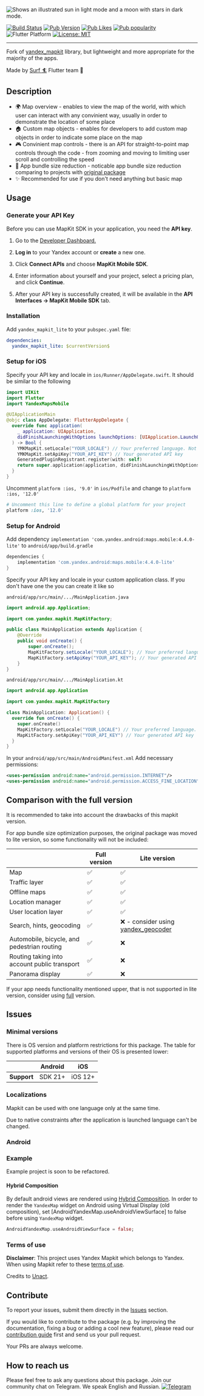 <picture>
  <source media="(prefers-color-scheme: dark)" srcset="https://github.com/surfstudio/yandex-mapkit-lite-flutter/assets/54618146/b1ca707b-b162-43d5-a9b1-d1895ab99e14">
  <source media="(prefers-color-scheme: light)" srcset="https://github.com/surfstudio/yandex-mapkit-lite-flutter/assets/54618146/f88243c6-26f0-4491-93bd-baf4ad5a5e50">
  <img alt="Shows an illustrated sun in light mode and a moon with stars in dark mode." src="https://github.com/surfstudio/yandex-mapkit-lite-flutter/assets/54618146/f88243c6-26f0-4491-93bd-baf4ad5a5e50">
</picture>

[![Build Status](https://shields.io/github/actions/workflow/status/surfstudio/yandex-mapkit-lite-flutter/main.yml?logo=github&logoColor=white)](https://github.com/surfstudio/yandex-mapkit-lite-flutter)
[![Pub Version](https://img.shields.io/pub/v/yandex_mapkit_lite?logo=dart&logoColor=white)](https://pub.dev/packages/yandex_mapkit_lite)
[![Pub Likes](https://badgen.net/pub/likes/yandex_mapkit_lite)](https://pub.dev/packages/yandex_mapkit_lite)
[![Pub popularity](https://badgen.net/pub/popularity/yandex_mapkit_lite)](https://pub.dev/packages/yandex_mapkit_lite/score)
![Flutter Platform](https://badgen.net/pub/flutter-platform/yandex_mapkit_lite)
[![License: MIT](https://img.shields.io/badge/license-MIT-purple.svg)](https://opensource.org/licenses/MIT)

---------

Fork of [yandex_mapkit](https://pub.dev/packages/yandex_mapkit) library, but lightweight and more appropriate for the majority of the apps.

Made by [Surf :surfer:](https://surf.dev/flutter/) Flutter team :cow2:

## Description

- :earth_africa: Map overview - enables to view the map of the world, with which user can interact with any convinient way, usually in order to demonstrate the location of some place
- :house: Custom map objects - enables for developers to add custom map objects in order to indicate some place on the map
- :video_game: Convinient map controls - there is an API for straight-to-point map controls through the code - from zooming and moving to limiting user scroll and controlling the speed
- :leaves: App bundle size reduction - noticable app bundle size reduction comparing to projects with [original package](https://pub.dev/packages/yandex_mapkit)
- :sparkles: Recommended for use if you don't need anything but basic map

## Usage

### Generate your API Key

Before you can use MapKit SDK in your application, you need the **API key**.

1) Go to the [Developer Dashboard.](https://developer.tech.yandex.ru/services/)

2) **Log in** to your Yandex account or **create** a new one.

3) Click **Connect APIs** and choose **MapKit Mobile SDK**.

4) Enter information about yourself and your project, select a pricing plan, and click **Continue**.

5) After your API key is successfully created, it will be available in the **API Interfaces → MapKit Mobile SDK** tab.

### Installation

Add `yandex_mapkit_lite` to your `pubspec.yaml` file:

```yaml
dependencies:
  yandex_mapkit_lite: $currentVersion$
```

### Setup for iOS

Specify your API key and locale in `ios/Runner/AppDelegate.swift`. It should be similar to the following

```swift
import UIKit
import Flutter
import YandexMapsMobile

@UIApplicationMain
@objc class AppDelegate: FlutterAppDelegate {
  override func application(
    _ application: UIApplication,
    didFinishLaunchingWithOptions launchOptions: [UIApplication.LaunchOptionsKey: Any]?
  ) -> Bool {
    YMKMapKit.setLocale("YOUR_LOCALE") // Your preferred language. Not required, defaults to system language
    YMKMapKit.setApiKey("YOUR_API_KEY") // Your generated API key
    GeneratedPluginRegistrant.register(with: self)
    return super.application(application, didFinishLaunchingWithOptions: launchOptions)
  }
}
```

Uncomment `platform :ios, '9.0'` in `ios/Podfile` and change to `platform :ios, '12.0'`

```ruby
# Uncomment this line to define a global platform for your project
platform :ios, '12.0'
```

### Setup for Android

Add dependency `implementation 'com.yandex.android:maps.mobile:4.4.0-lite'` to `android/app/build.gradle`

```groovy
dependencies {
    implementation 'com.yandex.android:maps.mobile:4.4.0-lite'
}
```

Specify your API key and locale in your custom application class. If you don't have one the you can create it like so

`android/app/src/main/.../MainApplication.java`

```java
import android.app.Application;

import com.yandex.mapkit.MapKitFactory;

public class MainApplication extends Application {
    @Override
    public void onCreate() {
        super.onCreate();
        MapKitFactory.setLocale("YOUR_LOCALE"); // Your preferred language. Not required, defaults to system language
        MapKitFactory.setApiKey("YOUR_API_KEY"); // Your generated API key
    }
}
```

`android/app/src/main/.../MainApplication.kt`

```kotlin
import android.app.Application

import com.yandex.mapkit.MapKitFactory

class MainApplication: Application() {
  override fun onCreate() {
    super.onCreate()
    MapKitFactory.setLocale("YOUR_LOCALE") // Your preferred language. Not required, defaults to system language
    MapKitFactory.setApiKey("YOUR_API_KEY") // Your generated API key
  }
}
```

In your `android/app/src/main/AndroidManifest.xml` Add necessary permissions:

```xml
<uses-permission android:name="android.permission.INTERNET"/>
<uses-permission android:name="android.permission.ACCESS_FINE_LOCATION" />
```

## Comparison with the full version

It is recommended to take into account the drawbacks of this mapkit version.

For app bundle size optimization purposes, the original package was moved to lite version, so some functionality will not be included:

|                                              | Full version       | Lite version                                                                     |
|----------------------------------------------|--------------------|----------------------------------------------------------------------------------|
| Map                                          | :white_check_mark: | :white_check_mark:                                                               |
| Traffic layer                                | :white_check_mark: | :white_check_mark:                                                               |
| Offline maps                                 | :white_check_mark: | :white_check_mark:                                                               |
| Location manager                             | :white_check_mark: | :white_check_mark:                                                               |
| User location layer                          | :white_check_mark: | :white_check_mark:                                                               |
| Search, hints, geocoding                     | :white_check_mark: | :x: - consider using [yandex_geocoder](https://pub.dev/packages/yandex_geocoder) |
| Automobile, bicycle, and pedestrian routing  | :white_check_mark: | :x:                                                                              |
| Routing taking into account public transport | :white_check_mark: | :x:                                                                              |
| Panorama display                             | :white_check_mark: | :x:                                                                              |

If your app needs functionality mentioned upper, that is not supported in lite version, consider using [full](https://pub.dev/packages/yandex_mapkit) version.

## Issues

### Minimal versions

There is OS version and platform restrictions for this package. The table for supported platforms and versions of their OS is presented lower:

|             | Android |   iOS   |
|-------------|---------|---------|
| **Support** | SDK 21+ | iOS 12+ |

### Localizations

Mapkit can be used with one language only at the same time.

Due to native constraints after the application is launched language can't be changed.

### Android

### Example

Example project is soon to be refactored.

#### Hybrid Composition

By default android views are rendered using [Hybrid Composition](https://flutter.dev/docs/development/platform-integration/platform-views). In order to render the `YandexMap` widget on Android using Virtual Display (old composition), set [AndroidYandexMap.useAndroidViewSurface] to false before using `YandexMap` widget.

```dart
AndroidYandexMap.useAndroidViewSurface = false;
```

### Terms of use

**Disclaimer**: This project uses Yandex Mapkit which belongs to Yandex. When using Mapkit refer to these [terms of use](https://yandex.com/dev/mapkit/doc/en/conditions).

Credits to [Unact](https://github.com/Unact).

## Contribute

To report your issues, submit them directly in the [Issues](https://github.com/surfstudio/yandex-mapkit-lite-flutter/issues) section.

If you would like to contribute to the package (e.g. by improving the documentation, fixing a bug or adding a cool new feature), please read our [contribution guide](./CONTRIBUTING.md) first and send us your pull request.

Your PRs are always welcome.

## How to reach us

Please feel free to ask any questions about this package. Join our community chat on Telegram. We speak English and Russian.
[![Telegram](https://img.shields.io/badge/chat-on%20Telegram-blue.svg)](https://t.me/surf_flutter)
